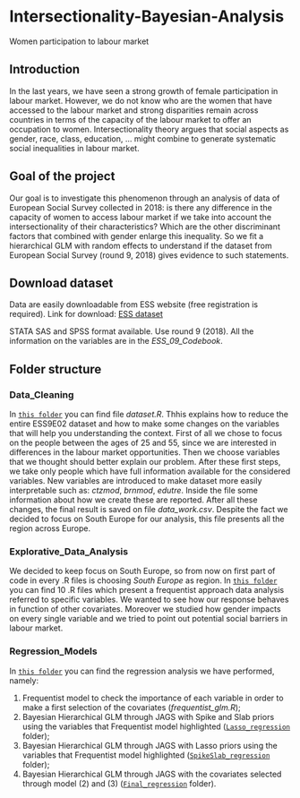# Intersectionality-Bayesian-Analysis
Women participation to labour market


## Introduction 

In the last years, we have seen a strong growth of female participation in labour market. However, we do not know who are the women that have accessed to the labour market and strong disparities remain across countries in terms of the capacity of the labour market to offer an occupation to women.
Intersectionality theory argues that social aspects as gender, race, class, education, … might combine to generate systematic social inequalities in labour market. 


## Goal of the project

Our goal is to investigate this phenomenon through an analysis of data of European Social Survey collected in 2018: is there any difference in the capacity of women to access labour market if we take into account the intersectionality of their characteristics? Which are the other discriminant factors that combined with gender enlarge this inequality.
So we fit a hierarchical GLM with random effects to understand if the dataset from European Social Survey (round 9, 2018) gives evidence to such statements. 


## Download dataset

Data are easily downloadable from ESS website (free registration is required). Link for download: 
[ESS dataset](https://www.europeansocialsurvey.org/download.html?file=ESS9e03&y=2018)

STATA SAS and SPSS format available. Use round 9 (2018). All the information on the variables are in the *ESS_09_Codebook*.


## Folder structure

### Data_Cleaning

In [`this folder`](Data_Cleaning)  you can find file *dataset.R*. 
Thhis explains how to reduce the entire ESS9E02 dataset and how to make some changes on the variables that will help you understanding the context. 
First of all we chose to focus on the people between the ages of 25 and 55, since we are interested in differences in the labour market opportunities. Then we choose variables that we thought should better explain our problem. After these first steps, we take only people which have full information available for the considered variables.
New variables are introduced to make dataset more easily interpretable such as: *ctzmod*, *brnmod*, *edutre*. Inside the file some information about how we create these are reported.
After all these changes, the final result is saved on file *data_work.csv*. Despite the fact we decided to focus on South Europe for our analysis, this file presents all the region across Europe.


### Explorative_Data_Analysis

We decided to keep focus on South Europe, so from now on first part of code in every .R files is choosing *South Europe* as region. 
In [`this folder`](Explorative_Data_Analysis) you can find 10 .R files which present a frequentist approach data analysis referred to specific variables. We wanted to see how our response behaves in function of other covariates. Moreover we studied how gender impacts on every single variable and we tried to point out potential social barriers in labour market. 


### Regression_Models

In [`this folder`](Regression_Models) you can find the regression analysis we have performed, namely:
1.	Frequentist model to check the importance of each variable in order to make a first selection of the covariates (*frequentist_glm.R*);
2.	Bayesian Hierarchical GLM through JAGS with Spike and Slab priors using the variables that Frequentist model highlighted ([`Lasso_regression`](Lasso_regression) folder);
3.	Bayesian Hierarchical GLM through JAGS with Lasso priors using the variables that Frequentist model highlighted ([`SpikeSlab_regression`](SpikeSlab_regression) folder);
4.	Bayesian Hierarchical GLM through JAGS with the covariates selected through model (2) and (3) ([`Final_regression`](Final_regression) folder). 
